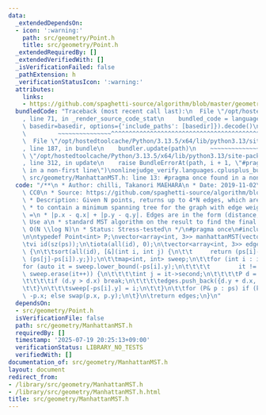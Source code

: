 ```yaml
---
data:
  _extendedDependsOn:
  - icon: ':warning:'
    path: src/geometry/Point.h
    title: src/geometry/Point.h
  _extendedRequiredBy: []
  _extendedVerifiedWith: []
  _isVerificationFailed: false
  _pathExtension: h
  _verificationStatusIcon: ':warning:'
  attributes:
    links:
    - https://github.com/spaghetti-source/algorithm/blob/master/geometry/rectilinear_mst.cc
  bundledCode: "Traceback (most recent call last):\n  File \"/opt/hostedtoolcache/Python/3.13.5/x64/lib/python3.13/site-packages/onlinejudge_verify/documentation/build.py\"\
    , line 71, in _render_source_code_stat\n    bundled_code = language.bundle(stat.path,\
    \ basedir=basedir, options={'include_paths': [basedir]}).decode()\n          \
    \         ~~~~~~~~~~~~~~~^^^^^^^^^^^^^^^^^^^^^^^^^^^^^^^^^^^^^^^^^^^^^^^^^^^^^^^^^^^^^^^^^^\n\
    \  File \"/opt/hostedtoolcache/Python/3.13.5/x64/lib/python3.13/site-packages/onlinejudge_verify/languages/cplusplus.py\"\
    , line 187, in bundle\n    bundler.update(path)\n    ~~~~~~~~~~~~~~^^^^^^\n  File\
    \ \"/opt/hostedtoolcache/Python/3.13.5/x64/lib/python3.13/site-packages/onlinejudge_verify/languages/cplusplus_bundle.py\"\
    , line 312, in update\n    raise BundleErrorAt(path, i + 1, \"#pragma once found\
    \ in a non-first line\")\nonlinejudge_verify.languages.cplusplus_bundle.BundleErrorAt:\
    \ src/geometry/ManhattanMST.h: line 13: #pragma once found in a non-first line\n"
  code: "/**\n * Author: chilli, Takanori MAEHARA\n * Date: 2019-11-02\n * License:\
    \ CC0\n * Source: https://github.com/spaghetti-source/algorithm/blob/master/geometry/rectilinear_mst.cc\n\
    \ * Description: Given N points, returns up to 4*N edges, which are guaranteed\n\
    \ * to contain a minimum spanning tree for the graph with edge weights w(p, q)\
    \ =\n * |p.x - q.x| + |p.y - q.y|. Edges are in the form (distance, src, dst).\
    \ Use a\n * standard MST algorithm on the result to find the final MST.\n * Time:\
    \ O(N \\log N)\n * Status: Stress-tested\n */\n#pragma once\n#include \"Point.h\"\
    \n\ntypedef Point<int> P;\nvector<array<int, 3>> manhattanMST(vector<P> ps) {\n\
    \tvi id(sz(ps));\n\tiota(all(id), 0);\n\tvector<array<int, 3>> edges;\n\trep(k,0,4)\
    \ {\n\t\tsort(all(id), [&](int i, int j) {\n\t\t     return (ps[i]-ps[j]).x <\
    \ (ps[j]-ps[i]).y;});\n\t\tmap<int, int> sweep;\n\t\tfor (int i : id) {\n\t\t\t\
    for (auto it = sweep.lower_bound(-ps[i].y);\n\t\t\t\t        it != sweep.end();\
    \ sweep.erase(it++)) {\n\t\t\t\tint j = it->second;\n\t\t\t\tP d = ps[i] - ps[j];\n\
    \t\t\t\tif (d.y > d.x) break;\n\t\t\t\tedges.push_back({d.y + d.x, i, j});\n\t\
    \t\t}\n\t\t\tsweep[-ps[i].y] = i;\n\t\t}\n\t\tfor (P& p : ps) if (k & 1) p.x =\
    \ -p.x; else swap(p.x, p.y);\n\t}\n\treturn edges;\n}\n"
  dependsOn:
  - src/geometry/Point.h
  isVerificationFile: false
  path: src/geometry/ManhattanMST.h
  requiredBy: []
  timestamp: '2025-07-19 20:25:13+09:00'
  verificationStatus: LIBRARY_NO_TESTS
  verifiedWith: []
documentation_of: src/geometry/ManhattanMST.h
layout: document
redirect_from:
- /library/src/geometry/ManhattanMST.h
- /library/src/geometry/ManhattanMST.h.html
title: src/geometry/ManhattanMST.h
---
```

